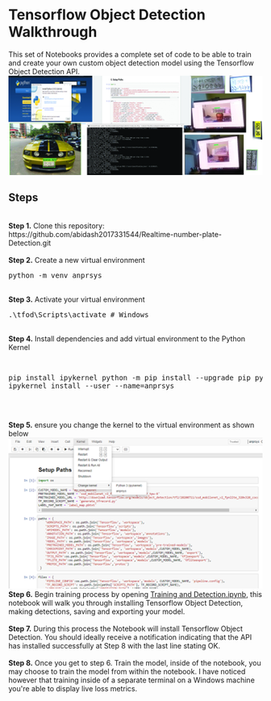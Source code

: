 # Tensorflow Object Detection Walkthrough
<p>This set of Notebooks provides a complete set of code to be able to train and create your own custom object detection model using the Tensorflow Object Detection API.
<img src="https://github.com/abidash2017331544/Realtime-number-plate-Detection/blob/main/Untitled-2.jpg">

## Steps
<br />
<b>Step 1.</b> Clone this repository: https://github.com/abidash2017331544/Realtime-number-plate-Detection.git
<br/><br/>
<b>Step 2.</b> Create a new virtual environment 
<pre>
python -m venv anprsys
</pre> 
<br/>
<b>Step 3.</b> Activate your virtual environment
<pre>
.\tfod\Scripts\activate # Windows 
</pre>
<br/>
<b>Step 4.</b> Install dependencies and add virtual environment to the Python Kernel
<pre>

pip install ipykernel
python -m pip install --upgrade pip
python -m ipykernel install --user --name=anprsys

</pre>
<br/>
<b>Step 5.</b>  ensure you change the kernel to the virtual environment as shown below
<img src="https://github.com/abidash2017331544/Realtime-number-plate-Detection/blob/main/Screenshot%202022-07-03%20233459.png"> 
<br/>
<b>Step  6.</b> Begin training process by opening <a href="https://github.com/abidash2017331544/Realtime-number-plate-Detection/blob/main/Training%20and%20Detection.ipynb">Training and Detection.ipynb</a>, this notebook will walk you through installing Tensorflow Object Detection, making detections, saving and exporting your model. 
<br /><br/>
<b>Step 7.</b> During this process the Notebook will install Tensorflow Object Detection. You should ideally receive a notification indicating that the API has installed successfully at Step 8 with the last line stating OK.  
<br /> <br/>
<b>Step 8.</b> Once you get to step 6. Train the model, inside of the notebook, you may choose to train the model from within the notebook. I have noticed however that training inside of a separate terminal on a Windows machine you're able to display live loss metrics. 
<br />
